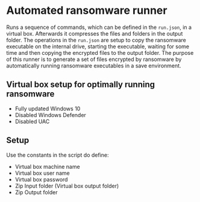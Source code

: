 # Automated ransomware runner

Runs a sequence of commands, which can be defined in the `run.json`, in a virtual box. Afterwards it compresses the files and folders in the output folder.
The operations in the `run.json` are setup to copy the ransomware executable on the internal drive, starting the executable, waiting for some time and then copying the encrypted files to the output folder.
The purpose of this runner is to generate a set of files encrypted by ransomware by automatically running ransomware executables in a save environment.

## Virtual box setup for optimally running ransomware

* Fully updated Windows 10
* Disabled Windows Defender
* Disabled UAC

## Setup

Use the constants in the script do define:
* Virtual box machine name
* Virtual box user name
* Virtual box password
* Zip Input folder (Virtual box output folder)
* Zip Output folder